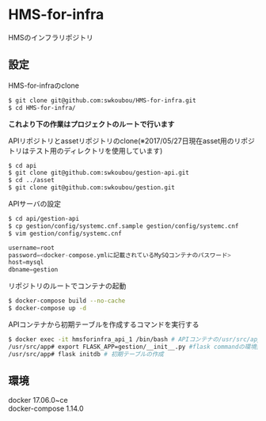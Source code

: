 # HMS-for-infra
HMSのインフラリポジトリ

## 設定
HMS-for-infraのclone
```bash
$ git clone git@github.com:swkoubou/HMS-for-infra.git
$ cd HMS-for-infra/
```
**これより下の作業はプロジェクトのルートで行います**

APIリポジトリとassetリポジトリのclone(※2017/05/27日現在asset用のリポジトリはテスト用のディレクトリを使用しています)
```bash
$ cd api
$ git clone git@github.com:swkoubou/gestion-api.git
$ cd ../asset
$ git clone git@github.com:swkoubou/gestion.git
```

APIサーバの設定
```bash
$ cd api/gestion-api
$ cp gestion/config/systemc.cnf.sample gestion/config/systemc.cnf
$ vim gestion/config/systemc.cnf
```
```python
username=root
password=<docker-compose.ymlに記載されているMySQコンテナのパスワード>
host=mysql
dbname=gestion
```

リポジトリのルートでコンテナの起動
```bash
$ docker-compose build --no-cache
$ docker-compose up -d
```
APIコンテナから初期テーブルを作成するコマンドを実行する
```bash
$ docker exec -it hmsforinfra_api_1 /bin/bash # APIコンテナの/usr/src/appディレクトリにログインする
/usr/src/app# export FLASK_APP=gestion/__init__.py #flask commandの環境変数設定
/usr/src/app# flask initdb # 初期テーブルの作成
```

## 環境
docker         17.06.0~ce<br>
docker-compose 1.14.0
